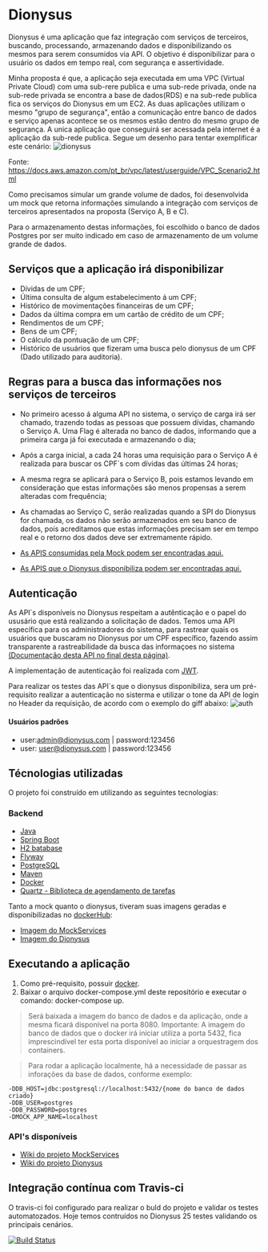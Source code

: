 # Dionysus
Dionysus é uma aplicação que faz integração com  serviços de terceiros, buscando, processando, armazenando dados e disponibilizando os mesmos para serem consumidos via API. O objetivo é disponibilizar para o usuário os dados em tempo real, com segurança e assertividade.

Minha proposta é que, a aplicação seja executada em uma VPC (Virtual Private Cloud) com uma sub-rere publica e uma sub-rede privada, onde na sub-rede privada se encontra a base de dados(RDS) e na sub-rede publica fica os serviços do Dionysus em um EC2.
As duas aplicações utilizam o mesmo "grupo de segurança", então a comunicação entre banco de dados e serviço apenas acontece se os mesmos estão dentro do mesmo grupo de segurança.
A unica aplicação que conseguirá ser acessada pela internet é a aplicação da sub-rede publica.
Segue um desenho para tentar exemplificar este cenário:
![dionysus](https://user-images.githubusercontent.com/10133177/57110267-4c626f80-6d0e-11e9-9af7-6d20d083cae2.jpg)


Fonte: https://docs.aws.amazon.com/pt_br/vpc/latest/userguide/VPC_Scenario2.html

Como precisamos simular um grande volume de dados, foi desenvolvida um mock que retorna  informações simulando a integração com serviços de terceiros apresentados na proposta (Serviço A, B e C).

Para o armazenamento destas informações, foi escolhido o banco de dados Postgres por ser muito indicado em caso de armazenamento de um volume grande de dados.

## Serviços que a aplicação irá disponibilizar
* Dívidas de um CPF;
* Última consulta de algum estabelecimento á um CPF;
* Histórico de movimentações financeiras de um CPF;
* Dados da última compra em um cartão de crédito de um CPF;
* Rendimentos de um CPF;
* Bens de um CPF;
* O cálculo da pontuação de um CPF;
* Histórico de usuários que fizeram uma busca pelo dionysus de um CPF (Dado utilizado para auditoria).

## Regras para a busca das informações nos serviços de terceiros
* No primeiro acesso á alguma API no sistema, o serviço de carga irá ser chamado, trazendo todas as pessoas que possuem dívidas, chamando o Serviço A. Uma Flag é alterada no banco de dados, informando que a primeira carga já foi executada e armazenando o dia;
* Após a carga inicial, a cada 24 horas uma requisição para o Serviço A é realizada para buscar os CPF`s com dívidas das últimas 24 horas;
* A mesma regra se aplicará para o Serviço B, pois estamos levando em consideração que estas informações são menos propensas a serem alteradas com frequência;
* As chamadas ao Serviço C, serão realizadas quando a SPI do Dionysus for chamada, os dados não serão armazenados em seu banco de dados, pois acreditamos que estas informações precisam ser em tempo real e o retorno dos dados deve ser extremamente rápido.

* [As APIS consumidas pela Mock podem ser encontradas aqui.](https://github.com/aliniribeiroo/dionysus/wiki/Mock-Service-APIs)
* [As APIS que o Dionysus disponibiliza podem ser encontradas aqui.](https://github.com/aliniribeiroo/dionysus/wiki/Dionysus-API%60s)

## Autenticação

As API`s disponíveis no Dionysus respeitam a autênticação e o papel do ususário que está realizando a solicitação de dados.
Temos uma API específica para os administradores do sistema, para rastrear quais os usuários que buscaram no Dionysus por um CPF específico, fazendo assim transparente a rastreabilidade da busca das informaçoes no sistema [(Documentação desta API no final desta página)](https://github.com/aliniribeiroo/dionysus/wiki/Dionysus-API%60s).

A implementação de autenticação foi realizada com [JWT](https://jwt.io/).

Para realizar os testes das API`s que o dionysus disponibiliza, sera um pré-requisito realizar a autenticação no sisterma e utilizar o tone da API de login  no Header da requisição, de acordo com o exemplo do giff abaixo:
![auth](https://user-images.githubusercontent.com/10133177/57044898-73ec0600-6c42-11e9-880f-fbf0331c7558.gif)

#### Usuários padrões

* user:admin@dionysus.com | password:123456
* user: user@dionysus.com | password:123456


## Técnologias utilizadas

O projeto foi construído em utilizando as seguintes tecnologias:

### Backend
* [Java](https://java.com/en/download/)
* [Spring Boot](https://spring.io/projects/spring-boot)
* [H2 batabase](http://www.h2database.com/html/main.html)
* [Flyway](https://flywaydb.org/)
* [PostgreSQL](https://www.postgresql.org/download/)
* [Maven](https://maven.apache.org/)
* [Docker](https://www.docker.com/)
* [Quartz - Biblioteca de agendamento de tarefas](http://www.quartz-scheduler.org/)



Tanto a mock quanto o dionysus, tiveram suas imagens geradas e disponibilizadas no [dockerHub](https://hub.docker.com/u/aliniribeiroo):
* [Imagem do MockServices](https://hub.docker.com/r/aliniribeiroo/dionysus)
* [Imagem do Dionysus](https://hub.docker.com/r/aliniribeiroo/mockservice)


## Executando a aplicação

1. Como pré-requisito, possuir [docker](https://www.docker.com/).
2. Baixar o arquivo docker-compose.yml deste repositório e executar o comando: docker-compose up.

> Será baixada a imagem do banco de dados e da aplicação, onde a mesma ficará disponível na porta 8080.
> Importante: A imagem do banco de dados que o docker irá iniciar utiliza a porta 5432, fica imprescindível ter esta porta disponível ao iniciar a orquestragem dos containers.

> Para rodar a aplicação localmente, há a necessidade de passar as inforações da base de dados, conforme exemplo:
```
-DDB_HOST=jdbc:postgresql://localhost:5432/{nome do banco de dados criado}
-DDB_USER=postgres
-DDB_PASSWORD=postgres
-DMOCK_APP_NAME=localhost
```


### API's disponíveis
* [Wiki do projeto MockServices](https://github.com/aliniribeiroo/dionysus/wiki/Mock-Service-APIs)
* [Wiki do projeto Dionysus](https://github.com/aliniribeiroo/dionysus/wiki/Dionysus-API%60s)


## Integração contínua com Travis-ci

O travis-ci foi configurado para realizar o buld do projeto e validar os testes automatozados.
Hoje temos contruídos no Dionysus 25 testes validando os principais cenários.

[![Build Status](https://travis-ci.org/aliniribeiroo/dionysus.svg?branch=master)](https://travis-ci.org/aliniribeiroo/dionysus)

